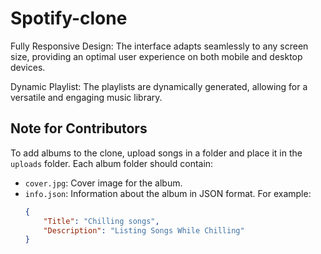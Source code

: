# Spotify-clone

Fully Responsive Design: The interface adapts seamlessly to any screen size, providing an optimal user experience on both mobile and desktop devices.

Dynamic Playlist: The playlists are dynamically generated, allowing for a versatile and engaging music library.

## Note for Contributors

To add albums to the clone, upload songs in a folder and place it in the `uploads` folder. Each album folder should contain:
- `cover.jpg`: Cover image for the album.
- `info.json`: Information about the album in JSON format. For example:
  ```json
  {
      "Title": "Chilling songs",
      "Description": "Listing Songs While Chilling"
  }
